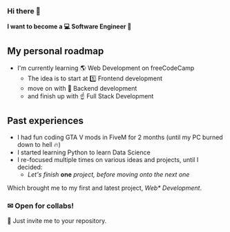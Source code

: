 ### Hi there 👋
**I want to become a 💻 Software Engineer 👑**
## My personal roadmap
* I'm currently learning 🌎 Web Development on freeCodeCamp
  * The idea is to start at 1️⃣ Frontend development
  * move on with 🎯 Backend development
  * and finish up with ☝ Full Stack Development
## Past experiences
* I had fun coding GTA V mods in FiveM for 2 months (until my PC burned down to hell 🔥)
* I started learning Python to learn Data Science
* I re-focused multiple times on various ideas and projects, until I decided:
  * *Let's finish* **one** *project, before moving onto the next one*
 
Which brought me to my first and latest project, *Web\* Development*.
### ✉ Open for collabs!
📝 Just invite me to your repository.
<!--
**Whoeza/whoeza** is a ✨ _special_ ✨ repository because its `README.md` (this file) appears on your GitHub profile.

Here are some ideas to get you started:

- 🔭 I’m currently working on full stack development...
- 🌱 I’m currently learning frontend web development...
- 👯 I’m looking to collaborate on games development, web development, data science...
- 🤔 I’m looking for help with ...
- 💬 Ask me about music...
- 📫 How to reach me: @ me from any repository or add me to a pull request...
- 😄 Pronouns: he/him...
- ⚡ Fun fact: ...
-->
